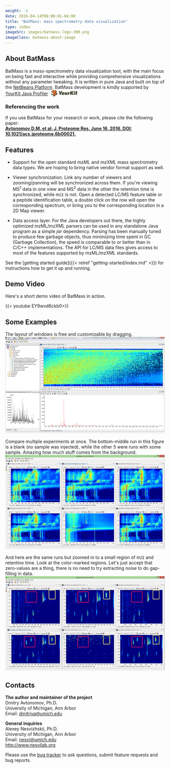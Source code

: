 ```yaml
---
weight: -1
date: 2016-04-14T00:00:01-04:00
title: "BatMass: mass spectrometry data visualization"
type: index
imageSrc: images/batmass-logo-300.png
imageClass: batmass-about-image
---
```



## About BatMass
BatMass is a mass-spectrometry data visualization tool, with the main focus on being fast and interactive while providing comprehensive visualizations without any parameter tweaking. It is written in pure Java and built on top of the [NetBeans Platform](https://netbeans.org/features/platform/all-docs.html). BatMass development is kindly supported by
<span style='margin-right:5px'>
  <a href='https://www.yourkit.com/java/profiler/index.jsp'>YourKit Java Profiler</a>
</span>
<img src='/images/yklogo-84x20.png' style='vertical-align:text-bottom'/>

### Referencing the work
If you use BatMass for your research or work, please cite the following paper:  
**[Avtonomov D.M. et al:
J. Proteome Res. June 16, 2016.
DOI: 10.1021/acs.jproteome.6b00021.](https://dx.doi.org/10.1021/acs.jproteome.6b00021)**


## Features
- Support for the open standard _mzML_ and _mzXML_ mass spectrometry data types. We are hoping to bring native vendor format support as well.

- Viewer synchronization. Link any number of viewers and zooming/panning will be synchronized across them. If you're viewing MS<sup>1</sup> data in one view and MS<sup>2</sup> data in the other the retention time is synchronized, while m/z is not. Open a detected LC/MS feature table or a peptide identification table, a double click on the row will open the corresponding spectrum, or bring you to the corresponding location in a 2D Map viewer.

- Data access layer. For the Java developers out there, the highly optimized mzML/mzXML parsers can be used in any standalone Java program as a simple _jar_ dependency. Parsing has been manually tuned to produce few garbage objects, thus minimizing time spent in GC (Garbage Collection), the speed is comparable to or better than in C/C++ implementations. The API for LC/MS data files gives access to most of the features supported by mzML/mzXML standards.

See the [getting started guide]({{< relref "getting-started/index.md" >}}) for instructions how to get
it up and running.

<!-- BatMass development is kindly supported by
<span style='margin-right:5px'>
  <a href='https://www.yourkit.com/java/profiler/index.jsp'>YourKit Java Profiler</a>
</span>
<img src='/images/yklogo-114x27.png' style='vertical-align:text-bottom'/>
and is built with
<span style='margin-right:5px'>
  <a href=''>Intellij IDEA</a>
</span>
<img src='/images/intellij-idea-40x40.png' style='vertical-align:text-bottom'/>
<span style='margin-right:5px'>
  ,
  <a href='https://netbeans.org/features/platform/all-docs.html'>NetBeans Platform</a>
</span>
<img src='/images/netbeans-logo-40x40.png'/>

<table >
  <tr>
    <td style='vertical-align:middle'><img src='/images/yklogo-114x27.png'/></td>
    <td style='vertical-align:middle'><a href='https://www.yourkit.com/java/profiler/index.jsp'>YourKit Java Profiler</a></td>
  </tr>
  <tr>
    <td style='vertical-align:middle'><img src='/images/intellij-idea-40x40.png'/></td>
    <td style='vertical-align:middle'><a href='https://www.jetbrains.com/idea/'>Intellij IDEA</a> IDE</td>
  </tr>
  <tr>
    <td style='vertical-align:middle align:right'><img src='/images/netbeans-logo-40x40.png'/></td>
    <td style='vertical-align:middle'><a href='https://netbeans.org/features/platform/all-docs.html'>NetBeans Platform</a> community</td>
  </tr>
</table> -->

<!-- <img src='/images/yklogo-114x27.png' style='vertical-align:middle'/><span style='vertical-align:middle'>&nbsp;<a href='https://www.yourkit.com/java/profiler/index.jsp'>YourKit Java Profiler</a></span>   -->

<!-- ![YourKit logo](/images/yklogo-114x27.png) [YourKit Java Profiler](https://www.yourkit.com/java/profiler/index.jsp)  
![IDEA logo](/images/intellij-idea-40x40.png) [Intellij IDEA](https://www.jetbrains.com/idea/) IDE from [JetBrains](https://www.jetbrains.com/)  
![NetBeans logo](/images/netbeans-logo-40x40.png) [NetBeans Platform](https://netbeans.org/features/platform/all-docs.html) community   -->



## Demo Video
Here's a short demo video of BatMass in action.

{{< youtube EY9wvd6ckb0>}}


## Some Examples
The layout of windows is free and customizable by dragging.
![Free window layoyt](/images/about-batmass/free-layout.png)

Compare multiple experiments at once. The bottom-middle run in this figure is a blank (no sample was injected), while the other 5 were runs with some sample. Amazing how much stuff comes from the background.
![Multi experiment comparison in Map2D](/images/about-batmass/comparison-6-runs-1-blank.png)

And here are the same runs but zoomed in to a small region of m/z and retentino time. Look at the color-marked regions. Let's just accept that zero-values are a thing, there is no need to try extracting noise to do gap-filling in data.
![Multi experiment comparison in Map2D zoomed](/images/about-batmass/comparison-6-runs-1-blank-02-zoom-marked.png)


## Contacts
**The author and maintainer of the project**  
Dmitry Avtonomov, Ph.D.  
University of Michigan, Ann Arbor  
Email: dmitriya@umich.edu  

**General inquiries**  
Alexey Nesvizhskii, Ph.D.  
University of Michigan, Ann Arbor  
Email: nesvi@umich.edu  
http://www.nesvilab.org  

Please use the [bug tracker](https://github.com/chhh/batmass/issues) to ask questions, submit feature requests and bug reports.
